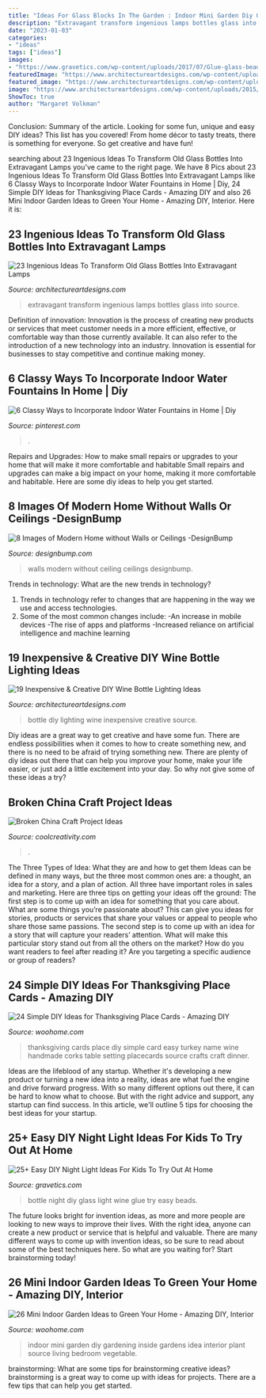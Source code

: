 ```yaml
---
title: "Ideas For Glass Blocks In The Garden : Indoor Mini Garden Diy Gardening Inside Gardens Idea Interior Plant Source Living Bedroom Vegetable"
description: "Extravagant transform ingenious lamps bottles glass into source"
date: "2023-01-03"
categories:
- "ideas"
tags: ["ideas"]
images:
- "https://www.gravetics.com/wp-content/uploads/2017/07/Glue-glass-beads-to-an-old-wine-bottle-to-recreate-this-stunning-design.jpg"
featuredImage: "https://www.architectureartdesigns.com/wp-content/uploads/2015/01/172-630x945.jpg"
featured_image: "https://www.architectureartdesigns.com/wp-content/uploads/2017/02/17-31-630x951.jpg"
image: "https://www.architectureartdesigns.com/wp-content/uploads/2015/01/172-630x945.jpg"
ShowToc: true
author: "Margaret Volkman"
---
```



Conclusion: Summary of the article.
Looking for some fun, unique and easy DIY ideas? This list has you covered! From home décor to tasty treats, there is something for everyone. So get creative and have fun!

	

		
searching about 23 Ingenious Ideas To Transform Old Glass Bottles Into Extravagant Lamps you've came to the right page. We have 8 Pics about 23 Ingenious Ideas To Transform Old Glass Bottles Into Extravagant Lamps like 6 Classy Ways to Incorporate Indoor Water Fountains in Home | Diy, 24 Simple DIY Ideas for Thanksgiving Place Cards - Amazing DIY and also 26 Mini Indoor Garden Ideas to Green Your Home - Amazing DIY, Interior. Here it is:
		
    
## 23 Ingenious Ideas To Transform Old Glass Bottles Into Extravagant Lamps

<img loading=lazy src="https://www.architectureartdesigns.com/wp-content/uploads/2017/02/17-31-630x951.jpg" onerror="this.onerror=null;this.src='https://tse4.mm.bing.net/th?id=OIP.zxy-uUBTa9DdjIu-j0Ju2AHaLL&amp;pid=15.1';" alt="23 Ingenious Ideas To Transform Old Glass Bottles Into Extravagant Lamps">

_Source: architectureartdesigns.com_

>extravagant transform ingenious lamps bottles glass into source. 

	

Definition of innovation:
Innovation is the process of creating new products or services that meet customer needs in a more efficient, effective, or comfortable way than those currently available. It can also refer to the introduction of a new technology into an industry. Innovation is essential for businesses to stay competitive and continue making money.

    
## 6 Classy Ways To Incorporate Indoor Water Fountains In Home | Diy

<img loading=lazy src="https://i.pinimg.com/736x/70/ce/2d/70ce2d23ed61a75dd95c42e972fcd0df.jpg" onerror="this.onerror=null;this.src='https://tse4.mm.bing.net/th?id=OIP.baAux7dC_3ybKwcw9EMHKAHaLF&amp;pid=15.1';" alt="6 Classy Ways to Incorporate Indoor Water Fountains in Home | Diy">

_Source: pinterest.com_

>. 

	

Repairs and Upgrades: How to make small repairs or upgrades to your home that will make it more comfortable and habitable
Small repairs and upgrades can make a big impact on your home, making it more comfortable and habitable. Here are some diy ideas to help you get started.

    
## 8 Images Of Modern Home Without Walls Or Ceilings -DesignBump

<img loading=lazy src="https://designbump.com/wp-content/uploads/2014/12/house-with-no-walls-ceiling-002.jpeg" onerror="this.onerror=null;this.src='https://tse4.mm.bing.net/th?id=OIP.mm08g8YJRopunM8MtUNDsAHaE5&amp;pid=15.1';" alt="8 Images of Modern Home without Walls or Ceilings -DesignBump">

_Source: designbump.com_

>walls modern without ceiling ceilings designbump. 

	

Trends in technology: What are the new trends in technology?
1. Trends in technology refer to changes that are happening in the way we use and access technologies. 
2. Some of the most common changes include: 
-An increase in mobile devices 
-The rise of apps and platforms 
-Increased reliance on artificial intelligence and machine learning 

    
## 19 Inexpensive &amp; Creative DIY Wine Bottle Lighting Ideas

<img loading=lazy src="https://www.architectureartdesigns.com/wp-content/uploads/2015/01/172-630x945.jpg" onerror="this.onerror=null;this.src='https://tse1.mm.bing.net/th?id=OIP.t-ctb-1ftiKmwbfVsyI1UwHaLH&amp;pid=15.1';" alt="19 Inexpensive &amp; Creative DIY Wine Bottle Lighting Ideas">

_Source: architectureartdesigns.com_

>bottle diy lighting wine inexpensive creative source. 

	

Diy ideas are a great way to get creative and have some fun. There are endless possibilities when it comes to how to create something new, and there is no need to be afraid of trying something new. There are plenty of diy ideas out there that can help you improve your home, make your life easier, or just add a little excitement into your day. So why not give some of these ideas a try?

    
## Broken China Craft Project Ideas

<img loading=lazy src="https://coolcreativity.com/wp-content/uploads/2016/08/Broken-China-Backyard-Chandelier.jpg" onerror="this.onerror=null;this.src='https://tse4.mm.bing.net/th?id=OIP.tabWz_8HcNNeGnq6AGZVHgHaLD&amp;pid=15.1';" alt="Broken China Craft Project Ideas">

_Source: coolcreativity.com_

>. 

	

The Three Types of Idea: What they are and how to get them
Ideas can be defined in many ways, but the three most common ones are: a thought, an idea for a story, and a plan of action. All three have important roles in sales and marketing. Here are three tips on getting your ideas off the ground: 
The first step is to come up with an idea for something that you care about. What are some things you’re passionate about? This can give you ideas for stories, products or services that share your values or appeal to people who share those same passions. 
The second step is to come up with an idea for a story that will capture your readers’ attention. What will make this particular story stand out from all the others on the market? How do you want readers to feel after reading it? Are you targeting a specific audience or group of readers?

    
## 24 Simple DIY Ideas For Thanksgiving Place Cards - Amazing DIY

<img loading=lazy src="http://www.woohome.com/wp-content/uploads/2013/11/DIY-Thanksgiving-Place-Cards-22.jpg" onerror="this.onerror=null;this.src='https://tse4.mm.bing.net/th?id=OIP.oNDfsGogfHYEMdcgp1sY4AHaLH&amp;pid=15.1';" alt="24 Simple DIY Ideas for Thanksgiving Place Cards - Amazing DIY">

_Source: woohome.com_

>thanksgiving cards place diy simple card easy turkey name wine handmade corks table setting placecards source crafts craft dinner. 

	

Ideas are the lifeblood of any startup. Whether it's developing a new product or turning a new idea into a reality, ideas are what fuel the engine and drive forward progress. With so many different options out there, it can be hard to know what to choose. But with the right advice and support, any startup can find success. In this article, we'll outline 5 tips for choosing the best ideas for your startup.

    
## 25+ Easy DIY Night Light Ideas For Kids To Try Out At Home

<img loading=lazy src="https://www.gravetics.com/wp-content/uploads/2017/07/Glue-glass-beads-to-an-old-wine-bottle-to-recreate-this-stunning-design.jpg" onerror="this.onerror=null;this.src='https://tse3.mm.bing.net/th?id=OIP.V52s1JzxQnDCHtrUuR9E1gHaJ4&amp;pid=15.1';" alt="25+ Easy DIY Night Light Ideas For Kids To Try Out At Home">

_Source: gravetics.com_

>bottle night diy glass light wine glue try easy beads. 

	

The future looks bright for invention ideas, as more and more people are looking to new ways to improve their lives. With the right idea, anyone can create a new product or service that is helpful and valuable. There are many different ways to come up with invention ideas, so be sure to read about some of the best techniques here. So what are you waiting for? Start brainstorming today!

    
## 26 Mini Indoor Garden Ideas To Green Your Home - Amazing DIY, Interior

<img loading=lazy src="http://www.woohome.com/wp-content/uploads/2014/03/Mini-Indoor-Gardening-25.jpg" onerror="this.onerror=null;this.src='https://tse4.mm.bing.net/th?id=OIP.nZIcHyFdWDpxEEyhYzniHwHaPd&amp;pid=15.1';" alt="26 Mini Indoor Garden Ideas to Green Your Home - Amazing DIY, Interior">

_Source: woohome.com_

>indoor mini garden diy gardening inside gardens idea interior plant source living bedroom vegetable. 

	

brainstorming: What are some tips for brainstorming creative ideas?
brainstorming is a great way to come up with ideas for projects. There are a few tips that can help you get started.

